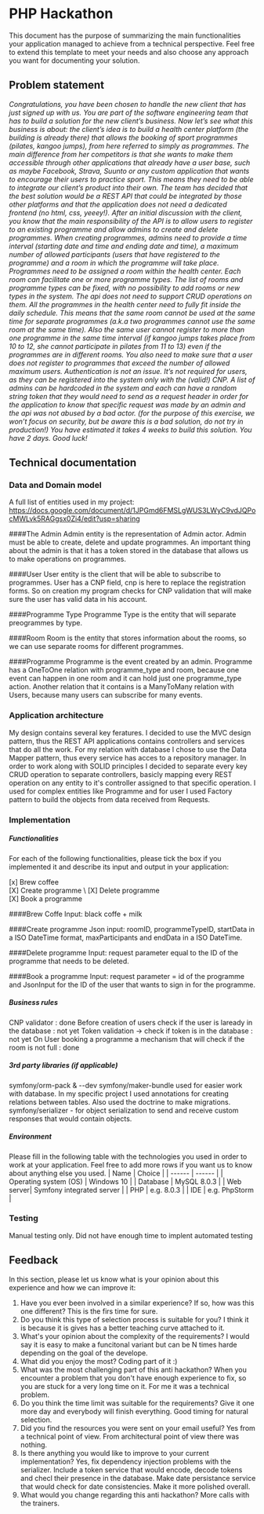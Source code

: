 # PHP Hackathon
This document has the purpose of summarizing the main functionalities your application managed to achieve from a technical perspective. Feel free to extend this template to meet your needs and also choose any approach you want for documenting your solution.

## Problem statement
*Congratulations, you have been chosen to handle the new client that has just signed up with us.  You are part of the software engineering team that has to build a solution for the new client’s business.
Now let’s see what this business is about: the client’s idea is to build a health center platform (the building is already there) that allows the booking of sport programmes (pilates, kangoo jumps), from here referred to simply as programmes. The main difference from her competitors is that she wants to make them accessible through other applications that already have a user base, such as maybe Facebook, Strava, Suunto or any custom application that wants to encourage their users to practice sport. This means they need to be able to integrate our client’s product into their own.
The team has decided that the best solution would be a REST API that could be integrated by those other platforms and that the application does not need a dedicated frontend (no html, css, yeeey!). After an initial discussion with the client, you know that the main responsibility of the API is to allow users to register to an existing programme and allow admins to create and delete programmes.
When creating programmes, admins need to provide a time interval (starting date and time and ending date and time), a maximum number of allowed participants (users that have registered to the programme) and a room in which the programme will take place.
Programmes need to be assigned a room within the health center. Each room can facilitate one or more programme types. The list of rooms and programme types can be fixed, with no possibility to add rooms or new types in the system. The api does not need to support CRUD operations on them.
All the programmes in the health center need to fully fit inside the daily schedule. This means that the same room cannot be used at the same time for separate programmes (a.k.a two programmes cannot use the same room at the same time). Also the same user cannot register to more than one programme in the same time interval (if kangoo jumps takes place from 10 to 12, she cannot participate in pilates from 11 to 13) even if the programmes are in different rooms. You also need to make sure that a user does not register to programmes that exceed the number of allowed maximum users.
Authentication is not an issue. It’s not required for users, as they can be registered into the system only with the (valid!) CNP. A list of admins can be hardcoded in the system and each can have a random string token that they would need to send as a request header in order for the application to know that specific request was made by an admin and the api was not abused by a bad actor. (for the purpose of this exercise, we won’t focus on security, but be aware this is a bad solution, do not try in production!)
You have estimated it takes 4 weeks to build this solution. You have 2 days. Good luck!*

## Technical documentation
### Data and Domain model
A full list of entities used in my project: https://docs.google.com/document/d/1JPGmd6FMSLgWUS3LWyC9vdJQPocMWLvk5RAGgsx0Zi4/edit?usp=sharing

####The Admin 
Admin entity is the representation of Admin actor. Admin must be able to create, delete and update programmes. An important thing about the admin is that it has a token stored in the database that allows us to make operations on programmes.

####User
User entity is the client that will be able to subscribe to programmes. User has a CNP field, cnp is here to replace the registration forms. So on creation my program checks for CNP validation that will make sure the user has valid data in his account.

####Programme Type
Programme Type is the entity that will separate preogrammes by type.

####Room
Room is the entity that stores information about the rooms, so we can use separate rooms for different programmes.

####Programme
Programme is the event created by an admin. Programme has a OneToOne relation with programme_type and room, because one event can happen in one room and it can hold just one programme_type action.
Another relation that it contains is a ManyToMany relation with Users, because many users can subscribe for many events.

### Application architecture
My design contains several key feratures. I decided to use the MVC design pattern, thus the REST API applications contains controllers and services that do all the work.
For my relation with database I chose to use the Data Mapper pattern, thus every service has acces to a repository manager.
In order to work along with SOLID principles I decided to separate every key CRUD operation to separate controllers, basicly mapping every REST operation on any entity to it's controller assigned to that specific operation. 
I used for complex entities like Programme and for user I used Factory pattern to build the objects from data received from Requests.
###  Implementation
##### Functionalities
For each of the following functionalities, please tick the box if you implemented it and describe its input and output in your application:

[x] Brew coffee \
[X] Create programme \ 
[X] Delete programme \
[X] Book a programme 

####Brew Coffe
Input: black coffe + milk

####Create programme
Json input: roomID, programmeTypeID, startData in a ISO DateTime format, maxParticipants and endData in a ISO DateTime.

####Delete programme
Input: request parameter equal to the ID of the programme that needs to be deleted.

####Book a programme
Input: request parameter = id of the programme and JsonInput for the ID of the user that wants to sign in for the programme.

##### Business rules
CNP validator : done
Before creation of users check if the user is laready in the database : not yet
Token validation -> check if token is in the database : not yet
On User booking a programme a mechanism that will check if the room is not full : done

##### 3rd party libraries (if applicable)
symfony/orm-pack & --dev symfony/maker-bundle used for easier work with database. In my specific project I used annotations for creating relations between tables. Also used the doctrine to make migrations.
symfony/serializer - for object serialization to send and receive custom responses that would contain objects.


##### Environment
Please fill in the following table with the technologies you used in order to work at your application. Feel free to add more rows if you want us to know about anything else you used.
| Name | Choice |
| ------ | ------ |
| Operating system (OS) | Windows 10 |
| Database  | MySQL 8.0.3 |
| Web server| Symfony integrated server |
| PHP | e.g. 8.0.3 |
| IDE | e.g. PhpStorm |

### Testing
Manual testing only. Did not have enough time to implent automated testing

## Feedback
In this section, please let us know what is your opinion about this experience and how we can improve it:

1. Have you ever been involved in a similar experience? If so, how was this one different? This is the firs time for sure.
2. Do you think this type of selection process is suitable for you? I think it is because it is gives has a better teaching curve attached to it.
3. What's your opinion about the complexity of the requirements? I would say it is easy to make a funcitonal variant but can be N times harde depending on the goal of the develope.
4. What did you enjoy the most? Coding part of it :)
5. What was the most challenging part of this anti hackathon? When you encounter a problem that you don't have enough experience to fix, so you are stuck for a very long time on it. For me it was a technical problem.
6. Do you think the time limit was suitable for the requirements? Give it one more day and everybody will finish everything. Good timing for natural selection.
7. Did you find the resources you were sent on your email useful? Yes from a technical point of view. From architectural point of view there was nothing.
8. Is there anything you would like to improve to your current implementation? Yes, fix dependency injection problems with the serializer. Include a token service that would encode, decode tokens and checl their presence in the database. Make date persistance service that would check for date consistencies. Make it more polished overall.
9. What would you change regarding this anti hackathon? More calls with the trainers.
